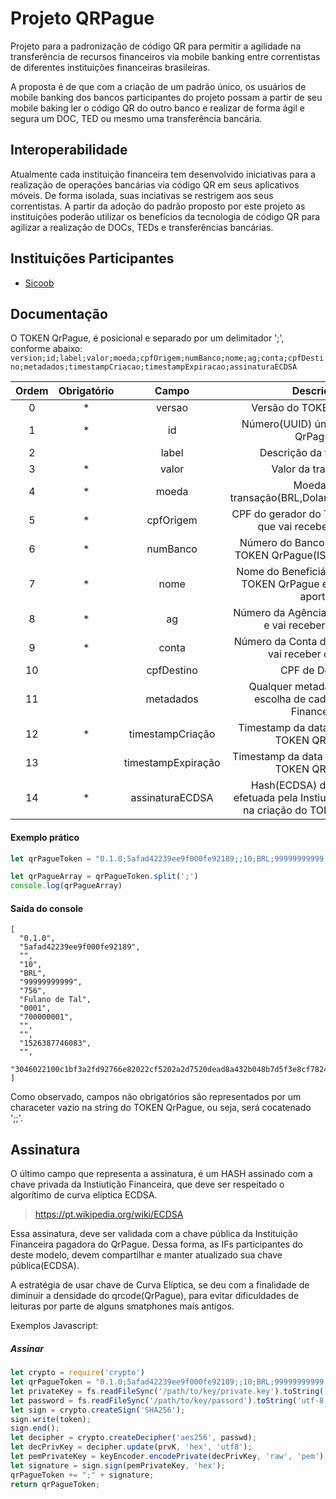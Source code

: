 # Projeto QRPague

Projeto para a padronização de código QR para permitir a agilidade na transferência de recursos financeiros via mobile banking entre correntistas de diferentes instituições financeiras brasileiras.

A proposta é de que com a criação de um padrão único, os usuários de mobile banking dos bancos participantes do projeto possam a partir de seu mobile baking ler o código QR do outro banco e realizar de forma ágil e segura um DOC, TED ou mesmo uma transferência bancária.

## Interoperabilidade

Atualmente cada instituição financeira tem desenvolvido iniciativas para a realização de operações bancárias via código QR em seus aplicativos móveis. De forma isolada, suas inciativas se restrigem aos seus correntistas. A partir da adoção do padrão proposto por este projeto as instituições poderão utilizar os benefícios da tecnologia de código QR para agilizar a realização de DOCs, TEDs e transferências bancárias.

## Instituições Participantes

* [Sicoob](http://www.sicoob.com.br)

## Documentação

O TOKEN QrPague, é posicional e separado por um delimitador ';', conforme abaixo:
`
version;id;label;valor;moeda;cpfOrigem;numBanco;nome;ag;conta;cpfDestino;metadados;timestampCriacao;timestampExpiracao;assinaturaECDSA
`

| Ordem | Obrigatório |        Campo       |                                          Descrição                                          |
|:-----:|:-----------:|:------------------:|:-------------------------------------------------------------------------------------------:|
|   0   |      *      |       versao       | Versão do TOKEN QrPague.                                                                    |
|   1   |      *      |         id         | Número(UUID) único do TOKEN QrPague.                                                        |
|   2   |             |        label       | Descrição da transação.                                                                     |
|   3   |      *      |        valor       | Valor da transação.                                                                         |
|   4   |      *      |        moeda       | Moeda da transação(BRL,Dolar,Cryptomoeda?)                                                  |
|   5   |      *      |      cpfOrigem     | CPF do gerador do TOKEN QrPague que vai receber o aporte.                                   |
|   6   |      *      |      numBanco      | Número do Banco do gerador do TOKEN QrPague(ISPB ou COMPE).                                 |
|   7   |      *      |        nome        | Nome do Beneficiário que gerou o TOKEN QrPague e vai receber o aporte.                      |
|   8   |      *      |         ag         | Número da Agência de quem gerou e vai receber o aporte.                                     |
|   9   |      *      |        conta       | Número da Conta de quem gerou e vai receber o aporte.                                       |
|   10  |             |     cpfDestino     | CPF de Destino| se o usuário fizer a escolha de filtrar quem deve ser o pagador do QrPague. |
|   11  |             |      metadados     | Qualquer metadados de livre escolha de cada Instiuição Financeira.                          |
|   12  |      *      |  timestampCriação  | Timestamp da data de criação do TOKEN QRPague.                                              |
|   13  |             | timestampExpiração | Timestamp da data de expiração do TOKEN QRPague.                                            |
| 14    |      *      |   assinaturaECDSA  | Hash(ECDSA) da assinatura efetuada pela Instiuição Financeira, na criação do TOKEN QrPague. |

#### Exemplo prático
```js
let qrPagueToken = "0.1.0;5afad42239ee9f000fe92189;;10;BRL;99999999999;756;Fulano de Tal;0001;700000001;;;1526387746083;;3046022100c1bf3a2fd92766e82022cf5202a2d7520dead8a432b048b7d5f3e8cf78247f4f022100a34b2b6dc6622daf981566f45eb40c756abb8c4026ce98ce0c3fa78e1c942766"

let qrPagueArray = qrPagueToken.split(';')
console.log(qrPagueArray)
```
#### Saída do console
```
[
  "0.1.0",
  "5afad42239ee9f000fe92189",
  "",
  "10",
  "BRL",
  "99999999999",
  "756",
  "Fulano de Tal",
  "0001",
  "700000001",
  "",
  "",
  "1526387746083",
  "",
  "3046022100c1bf3a2fd92766e82022cf5202a2d7520dead8a432b048b7d5f3e8cf78247f4f022100a34b2b6dc6622daf981566f45eb40c756abb8c4026ce98ce0c3fa78e1c942766"
]
```

Como observado, campos não obrigatórios são representados por um characeter vazio na string do TOKEN QrPague, ou seja, será cocatenado ';;'.


## Assinatura
O último campo que representa a assinatura, é um HASH assinado com a chave privada da Instiutição Financeira, que deve ser respeitado o algorítimo de curva elíptica ECDSA.
>https://pt.wikipedia.org/wiki/ECDSA

Essa assinatura, deve ser validada com a chave pública da Instituição Financeira pagadora do QrPague. Dessa forma, as IFs participantes do deste modelo, devem compartilhar e manter atualizado sua chave pública(ECDSA).

A estratégia de usar chave de Curva Elíptica, se deu com a finalidade de diminuir a densidade do qrcode(QrPague), para evitar dificuldades de leituras por parte de alguns smatphones mais antigos.

Exemplos Javascript:
##### Assinar 
```js
let crypto = require('crypto')
let qrPagueToken = "0.1.0;5afad42239ee9f000fe92189;;10;BRL;99999999999;756;Fulano de Tal;0001;700000001;;;1526387746083;"
let privateKey = fs.readFileSync('/path/to/key/private.key').toString('utf-8');
let password = fs.readFileSync('/path/to/key/passord').toString('utf-8');
let sign = crypto.createSign('SHA256');
sign.write(token);
sign.end();
let decipher = crypto.createDecipher('aes256', passwd);
let decPrivKey = decipher.update(prvK, 'hex', 'utf8');
let pemPrivateKey = keyEncoder.encodePrivate(decPrivKey, 'raw', 'pem');
let signature = sign.sign(pemPrivateKey, 'hex');
qrPagueToken += ";" + signature;
return qrPagueToken;
```
